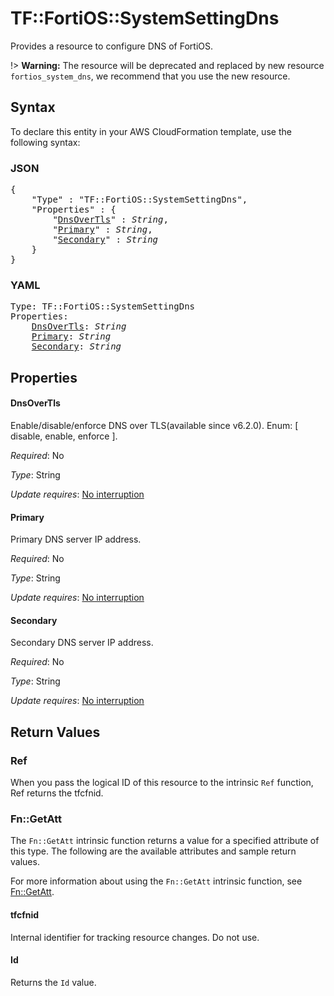 # TF::FortiOS::SystemSettingDns

Provides a resource to configure DNS of FortiOS.

!> **Warning:** The resource will be deprecated and replaced by new resource `fortios_system_dns`, we recommend that you use the new resource.

## Syntax

To declare this entity in your AWS CloudFormation template, use the following syntax:

### JSON

<pre>
{
    "Type" : "TF::FortiOS::SystemSettingDns",
    "Properties" : {
        "<a href="#dnsovertls" title="DnsOverTls">DnsOverTls</a>" : <i>String</i>,
        "<a href="#primary" title="Primary">Primary</a>" : <i>String</i>,
        "<a href="#secondary" title="Secondary">Secondary</a>" : <i>String</i>
    }
}
</pre>

### YAML

<pre>
Type: TF::FortiOS::SystemSettingDns
Properties:
    <a href="#dnsovertls" title="DnsOverTls">DnsOverTls</a>: <i>String</i>
    <a href="#primary" title="Primary">Primary</a>: <i>String</i>
    <a href="#secondary" title="Secondary">Secondary</a>: <i>String</i>
</pre>

## Properties

#### DnsOverTls

Enable/disable/enforce DNS over TLS(available since v6.2.0). Enum: [ disable, enable, enforce ].

_Required_: No

_Type_: String

_Update requires_: [No interruption](https://docs.aws.amazon.com/AWSCloudFormation/latest/UserGuide/using-cfn-updating-stacks-update-behaviors.html#update-no-interrupt)

#### Primary

Primary DNS server IP address.

_Required_: No

_Type_: String

_Update requires_: [No interruption](https://docs.aws.amazon.com/AWSCloudFormation/latest/UserGuide/using-cfn-updating-stacks-update-behaviors.html#update-no-interrupt)

#### Secondary

Secondary DNS server IP address.

_Required_: No

_Type_: String

_Update requires_: [No interruption](https://docs.aws.amazon.com/AWSCloudFormation/latest/UserGuide/using-cfn-updating-stacks-update-behaviors.html#update-no-interrupt)

## Return Values

### Ref

When you pass the logical ID of this resource to the intrinsic `Ref` function, Ref returns the tfcfnid.

### Fn::GetAtt

The `Fn::GetAtt` intrinsic function returns a value for a specified attribute of this type. The following are the available attributes and sample return values.

For more information about using the `Fn::GetAtt` intrinsic function, see [Fn::GetAtt](https://docs.aws.amazon.com/AWSCloudFormation/latest/UserGuide/intrinsic-function-reference-getatt.html).

#### tfcfnid

Internal identifier for tracking resource changes. Do not use.

#### Id

Returns the <code>Id</code> value.

